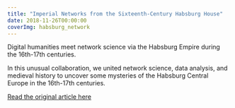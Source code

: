 ```yaml
---
title: "Imperial Networks from the Sixteenth-Century Habsburg House"
date: 2018-11-26T00:00:00
coverImg: habsburg_network
---
```


Digital humanities meet network science via the Habsburg Empire during the 16th-17th centuries.

<!--more-->

In this unusual collaboration, we united network science, data analysis, and medieval history to uncover some mysteries of the Habsburg Central Europe in the 16th-17th centuries.

[Read the original article here](https://networkdatascience.ceu.edu/node/470)
